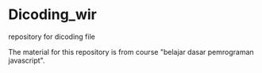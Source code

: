 # Dicoding_wir
repository for dicoding file

The material for this repository is from course "belajar dasar pemrograman javascript".
